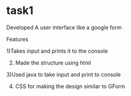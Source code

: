 # task1
Developed A user interface like a google form

Features

1)Takes input and prints it to the console

2) Made the structure using html

3)Used java to take input and print to console

4) CSS for making the design similar to GForm
